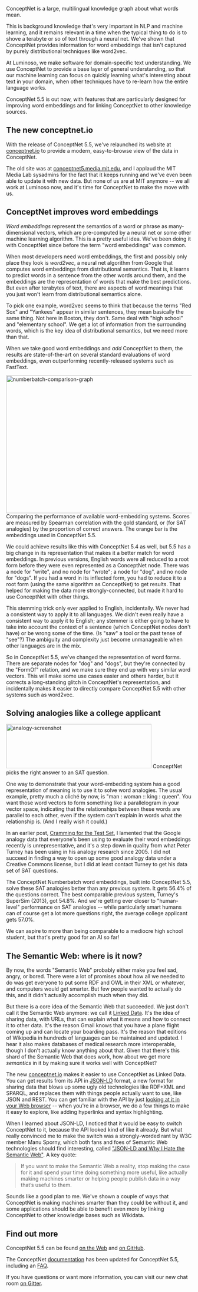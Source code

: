 <html><body><p>ConceptNet is a large, multilingual knowledge graph about what words mean.

This is background knowledge that's very important in NLP and machine learning, and it remains relevant in a time when the typical thing to do is to shove a terabyte or so of text through a neural net. We've shown that ConceptNet provides information for word embeddings that isn't captured by purely distributional techniques like word2vec.

At Luminoso, we make software for domain-specific text understanding. We use ConceptNet to provide a base layer of general understanding, so that our machine learning can focus on quickly learning what's interesting about text in your domain, when other techniques have to re-learn how the entire language works.

ConceptNet 5.5 is out now, with features that are particularly designed for improving word embeddings and for linking ConceptNet to other knowledge sources.

</p><h2>The new conceptnet.io</h2>

With the release of ConceptNet 5.5, we've relaunched its website at <a href="http://conceptnet.io">conceptnet.io</a> to provide a modern, easy-to-browse view of the data in ConceptNet.

The old site was at <a href="http://conceptnet5.media.mit.edu">conceptnet5.media.mit.edu</a>, and I applaud the MIT Media Lab sysadmins for the fact that it keeps running and we've even been able to update it with new data. But none of us are at MIT anymore -- we all work at Luminoso now, and it's time for ConceptNet to make the move with us.

<h2>ConceptNet improves word embeddings</h2>

<em>Word embeddings</em> represent the semantics of a word or phrase as many-dimensional vectors, which are pre-computed by a neural net or some other machine learning algorithm. This is a pretty useful idea. We've been doing it with ConceptNet since before the term "word embeddings" was common.

When most developers need word embeddings, the first and possibly only place they look is <em>word2vec</em>, a neural net algorithm from Google that computes word embeddings from distributional semantics. That is, it learns to predict words in a sentence from the other words around them, and the embeddings are the representation of words that make the best predictions. But even after terabytes of text, there are aspects of word meanings that you just won't learn from distributional semantics alone.

To pick one example, word2vec seems to think that because the terms "Red Sox" and "Yankees" appear in similar sentences, they mean basically the same thing. Not here in Boston, they don't. Same deal with "high school" and "elementary school". We get a lot of information from the surrounding words, which is the key idea of distributional semantics, but we need more than that.

When we take good word embeddings and <em>add</em> ConceptNet to them, the results are state-of-the-art on several standard evaluations of word embeddings, even outperforming recently-released systems such as FastText.

<img class="alignnone size-full wp-image-363" src="/2016/11/numberbatch-comparison-graph.png" alt="numberbatch-comparison-graph" width="981" height="374"> Comparing the performance of available word-embedding systems. Scores are measured by Spearman correlation with the gold standard, or (for SAT analogies) by the proportion of correct answers. The orange bar is the embeddings used in ConceptNet 5.5.

We could achieve results like this with ConceptNet 5.4 as well, but 5.5 has a big change in its representation that makes it a better match for word embeddings. In previous versions, English words were all reduced to a root form before they were even represented as a ConceptNet node. There was a node for "write", and no node for "wrote"; a node for "dog", and no node for "dogs". If you had a word in its inflected form, you had to reduce it to a root form (using the same algorithm as ConceptNet) to get results. That helped for making the data more strongly-connected, but made it hard to use ConceptNet with other things.

This stemming trick only ever applied to English, incidentally. We never had a consistent way to apply it to all languages. We didn't even really have a consistent way to apply it to English; any stemmer is either going to have to take into account the context of a sentence (which ConceptNet nodes don't have) or be wrong some of the time. (Is "saw" a tool or the past tense of "see"?) The ambiguity and complexity just become unmanageable when other languages are in the mix.

So in ConceptNet 5.5, we've changed the representation of word forms. There are separate nodes for "dog" and "dogs", but they're connected by the "FormOf" relation, and we make sure they end up with very similar word vectors. This will make some use cases easier and others harder, but it corrects a long-standing glitch in ConceptNet's representation, and incidentally makes it easier to directly compare ConceptNet 5.5 with other systems such as word2vec.

<h2>Solving analogies like a college applicant</h2>

<img class="alignnone size-full wp-image-425" src="/2016/11/analogy-screenshot.png" alt="analogy-screenshot" width="394" height="120"> ConceptNet picks the right answer to an SAT question.

One way to demonstrate that your word-embedding system has a good representation of meaning is to use it to solve word analogies. The usual example, pretty much a cliché by now, is "man : woman :: king : queen". You want those word vectors to form something like a parallelogram in your vector space, indicating that the relationships between these words are parallel to each other, even if the system can't explain in words what the relationship is. (And I really wish it could.)

In an earlier post, <a href="https://blog.conceptnet.io/2016/06/01/cramming-for-the-test-set-we-need-better-ways-to-evaluate-analogies/">Cramming for the Test Set</a>, I lamented that the Google analogy data that everyone's been using to evaluate their word embeddings recently is unrepresentative, and it's a step down in quality from what Peter Turney has been using in his analogy research since 2005. I did not succeed in finding a way to open up some good analogy data under a Creative Commons license, but I did at least contact Turney to get his data set of SAT questions.

The ConceptNet Numberbatch word embeddings, built into ConceptNet 5.5, solve these SAT analogies better than any previous system. It gets 56.4% of the questions correct. The best comparable previous system, Turney's SuperSim (2013), got 54.8%. And we're getting ever closer to "human-level" performance on SAT analogies -- while particularly smart humans can of course get a lot more questions right, the average college applicant gets 57.0%.

We can aspire to more than being comparable to a mediocre high school student, but that's pretty good for an AI so far!

<h2>The Semantic Web: where is it now?</h2>

By now, the words "Semantic Web" probably either make you feel sad, angry, or bored. There were a lot of promises about how all we needed to do was get everyone to put some RDF and OWL in their XML or whatever, and computers would get smarter. But few people wanted to actually do this, and it didn't actually accomplish much when they did.

But there is a core idea of the Semantic Web that succeeded. We just don't call it the Semantic Web anymore: we call it <a href="http://linkeddata.org">Linked Data</a>. It's the idea of sharing data, with URLs, that can explain what it means and how to connect it to other data. It's the reason Gmail knows that you have a plane flight coming up and can locate your boarding pass. It's the reason that editions of Wikipedia in hundreds of languages can be maintained and updated. I hear it also makes databases of medical research more interoperable, though I don't actually know anything about that. Given that there's this shard of the Semantic Web that does work, how about we get more <em>semantics</em> in it by making sure it works well with ConceptNet?

The new <a href="http://conceptnet.io">conceptnet.io</a> makes it easier to use ConceptNet as Linked Data. You can get results from its API in <a href="http://json-ld.org/">JSON-LD</a> format, a new format for sharing data that blows up some ugly old technologies like RDF+XML and SPARQL, and replaces them with things people actually want to use, like JSON and REST. You can get familiar with the API by just <a href="http://api.conceptnet.io/c/en/example">looking at it in your Web browser</a> -- when you're in a browser, we do a few things to make it easy to explore, like adding hyperlinks and syntax highlighting.

When I learned about JSON-LD, I noticed that it would be easy to switch ConceptNet to it, because the API looked kind of like it already. But what really convinced me to make the switch was a strongly-worded rant by W3C member Manu Sporny, which both fans and foes of Semantic Web technologies should find interesting, called <a href="http://manu.sporny.org/2014/json-ld-origins-2/">"JSON-LD and Why I Hate the Semantic Web"</a>. A key quote:

<blockquote>
  If you want to make the Semantic Web a reality, stop making the case for it and spend your time doing something more useful, like actually making machines smarter or helping people publish data in a way that’s useful to them.
</blockquote>

Sounds like a good plan to me. We've shown a couple of ways that ConceptNet is making machines smarter than they could be without it, and some applications should be able to benefit even more by linking ConceptNet to other knowledge bases such as Wikidata.

<h2>Find out more</h2>

ConceptNet 5.5 can be found <a href="http://conceptnet.io">on the Web</a> and <a href="https://github.com/commonsense/conceptnet5">on GitHub</a>.

The ConceptNet <a href="https://github.com/commonsense/conceptnet5/wiki">documentation</a> has been updated for ConceptNet 5.5, including an <a href="https://github.com/commonsense/conceptnet5/wiki/FAQ">FAQ</a>.

If you have questions or want more information, you can visit our new chat room <a href="https://gitter.im/commonsense/conceptnet5">on Gitter</a>.</body></html>